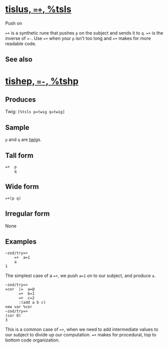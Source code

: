 [tislus, `=+`, %tsls](#tsls)
============================

Push on

`=+` is a synthetic rune that pushes `p` on the subject and sends it to
`q`. `=+` is the inverse of `=-`. Use `=+` when your `p` isn't too long
and `=+` makes for more readable code.

See also
--------

[tishep, `=-`, %tshp](#tshp)
============================

Produces
--------

Twig: `[%tsls p=twig q=twig]`

Sample
------

`p` and `q` are [twig]()s.

Tall form
---------

    =+  p
        q

Wide form
---------

    =+(p q)

Irregular form
--------------

None

Examples
--------

    ~zod/try=> 
        =+  a=1
        a
    1

The simplest case of a `=+`, we push `a=1` on to our subject, and
produce `a`.

    ~zod/try=> 
    =cor  |=  a=@
          =+  b=1
          =+  c=2
          :(add a b c)
    new var %cor
    ~zod/try=> 
    (cor 0)
    3

This is a common case of `=+`, when we need to add intermediate values
to our subject to divide up our computation. `=+` makes for procedural,
top to bottom code organization.
